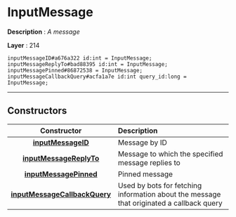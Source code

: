 # InputMessage

**Description** : *A message*

**Layer** : 214

```tl
inputMessageID#a676a322 id:int = InputMessage;
inputMessageReplyTo#bad88395 id:int = InputMessage;
inputMessagePinned#86872538 = InputMessage;
inputMessageCallbackQuery#acfa1a7e id:int query_id:long = InputMessage;
```

---

## Constructors

| Constructor | Description |
| :---: | :--- |
| [**inputMessageID**](constructor/inputMessageID) | Message by ID |
| [**inputMessageReplyTo**](constructor/inputMessageReplyTo) | Message to which the specified message replies to |
| [**inputMessagePinned**](constructor/inputMessagePinned) | Pinned message |
| [**inputMessageCallbackQuery**](constructor/inputMessageCallbackQuery) | Used by bots for fetching information about the message that originated a callback query |